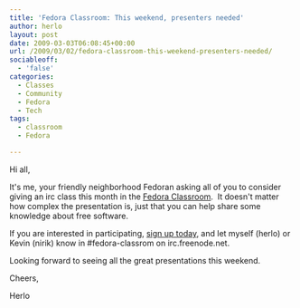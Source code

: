 ```yaml
---
title: 'Fedora Classroom: This weekend, presenters needed'
author: herlo
layout: post
date: 2009-03-03T06:08:45+00:00
url: /2009/03/02/fedora-classroom-this-weekend-presenters-needed/
sociableoff:
  - 'false'
categories:
  - Classes
  - Community
  - Fedora
  - Tech
tags:
  - classroom
  - Fedora

---
```

Hi all,

It's me, your friendly neighborhood Fedoran asking all of you to consider giving an irc class this month in the [Fedora Classroom][1].  It doesn't matter how complex the presentation is, just that you can help share some knowledge about free software.

If you are interested in participating, [sign up today][1], and let myself (herlo) or Kevin (nirik) know in #fedora-classrom on irc.freenode.net.

Looking forward to seeing all the great presentations this weekend.

Cheers,

Herlo

 [1]: https://fedoraproject.org/wiki/Communicate/IRC/Classroom